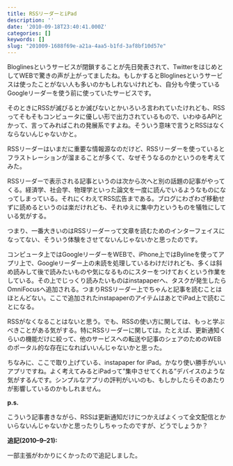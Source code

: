 ```yaml
---
title: RSSリーダーとiPad
description: ''
date: '2010-09-18T23:40:41.000Z'
categories: []
keywords: []
slug: "201009-1688f69e-a21a-4aa5-b1fd-3af8bf10d57e"
---
```

Bloglinesというサービスが閉鎖することが先日発表されて、TwitterをはじめとしてWEBで驚きの声が上がってましたね。もしかするとBloglinesというサービスは使ったことがない人も多いのかもしれないけれども、自分も今使っているGoogleリーダーを使う前に使っていたサービスです。

そのときにRSSが滅びるとか滅びないとかいろいろ言われていたけれども、RSSってそもそもコンピュータに優しい形で出力されているもので、いわゆるAPIとかって、言ってみればこれの発展系ですよね。そういう意味で言うとRSSはなくならないんじゃないかと。

RSSリーダーはいまだに重要な情報源なのだけど、RSSリーダーを使っているとフラストレーションが溜まることが多くて、なぜそうなるのかというのを考えてみた。

RSSリーダーで表示される記事というのは次から次へと別の話題の記事がやってくる。経済学、社会学、物理学といった論文を一度に読んでいるようなものになってしまっている。それにくわえてRSS広告まである。ブログにわざわざ移動せずに読めるというのは楽だけれども、それゆえに集中力というものを犠牲にしている気がする。

つまり、一番大きいのはRSSリーダーって文章を読むためのインターフェイスになってない、そういう体験をさせてないんじゃないかと思ったのです。

コンピュータ上ではGoogleリーダーをWEBで、iPhone上ではBylineを使ってアプリ上で、Googleリーダー上の未読を処理しているわけだけれども、多くは斜め読みして後で読みたいものや気になるものにスターをつけておくという作業をしている。その上でじっくり読みたいものはinstapaperへ、タスクが発生したらOmniFocusへ追加される。つまりRSSリーダー上でちゃんと記事を読むことはほとんどない。ここで追加されたinstapaperのアイテムはあとでiPad上で読むことになる。

RSSがなくなることはないと思う。でも、RSSの使い方に関しては、もっと学ぶべきことがある気がする。特にRSSリーダーに関しては。たとえば、更新通知くらいの機能だけに絞って、他のサービスへの転送や記事のシェアのためのWEBのポータル的な存在になればいいんじゃないかと思った。

ちなみに、ここで取り上げている、instapaper for iPad。かなり使い勝手がいいアプリですね。よく考えてみるとiPadって”集中させてくれる”デバイスのような気がするんです。シンプルなアプリの評判がいいのも、もしかしたらそのあたりが影響しているのかもしれません。

**p.s.**

こういう記事書きながら、RSSは更新通知だけにつかえばよくって全文配信とかいらないんじゃないかと思ったりしちゃったのですが、どうでしょうか？

**追記(2010–9–21):**

一部主張がわかりにくかったので追記しました。